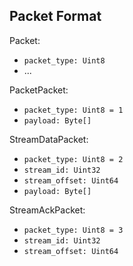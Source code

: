 ## Packet Format

Packet:

* `packet_type: Uint8`
* ...

PacketPacket:

* `packet_type: Uint8 = 1`
* `payload: Byte[]`

StreamDataPacket:

* `packet_type: Uint8 = 2`
* `stream_id: Uint32`
* `stream_offset: Uint64`
* `payload: Byte[]`

StreamAckPacket:

* `packet_type: Uint8 = 3`
* `stream_id: Uint32`
* `stream_offset: Uint64`
